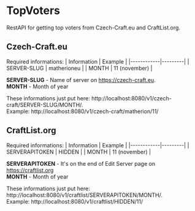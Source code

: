 # TopVoters
RestAPI for getting top voters from Czech-Craft.eu and CraftList.org.

## Czech-Craft.eu
Required informations:
| Information    | Example |
|------------|---------|
| SERVER-SLUG    | matherioneu   |
| MONTH  | 11 (november)   |

**SERVER-SLUG** - Name of server on https://czech-craft.eu.   
**MONTH** - Month of year

These informations just put here: http://localhost:8080/v1/czech-craft/SERVER-SLUG/MONTH/.  
Example: http://localhost:8080/v1/czech-craft/matherion/11/

## CraftList.org
Required informations:
| Information    | Example |
|------------|---------|
| SERVERAPITOKEN    | HIDDEN   |
| MONTH  | 11 (november)   |

**SERVERAPITOKEN** - It's on the end of Edit Server page on https://craftlist.org   
**MONTH** - Month of year

These informations just put here: http://localhost:8080/v1/craftlist/SERVERAPITOKEN/MONTH/.  
Example: http://localhost:8080/v1/craftlist/HIDDEN/11/
